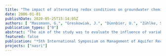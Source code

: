 ```yaml
---
title: "The impact of alternating redox conditions on groundwater chemistry during artificial recharge in Berlin"
date: 2006-01-01
publishDate: 2020-05-25T15:14:05Z
authors: [ "Massmann, G.", "Greskowiak, J.", "Dünnbier, U.", "Zühlke, S.", "Pekdeger, A." ]
publication_types: ["0"]
abstract: "The aim of the study was to evaluate the influence of variable redox conditions on a number of pharmaceutically active compounds, namely carbamazepine, phenazone and AMDOPH (1-acetyl-1-methyl-2-dimethyl-oxymoyl2-phenylhydrazide) below an artificial recharge pond in Berlin. The redox conditions change seasonally, mainly as a result of temperature changes of 0 to 24°C in the infiltrate. Aerobic conditions prevail in winter, while manganese reducing conditions are reached below the pond in summer. Phenazone is redox sensitive and was generally fully degraded before reaching the first groundwater well as long as oxygen was present. When conditions turned anaerobic, phenazone was not fully eliminated. AMDOPH (1-acetyl-1-methyl-2-dimethyl-oxymoyl2-phenylhydrazide) and carbamazepine are very persistant drug residues. However, results suggest that AMDOPH may be degradable under certain favourable conditions (i.e. aerobic conditions; relatively high temperatures, low recharge rates), but further studies will need to verify this statement."
featured: false
publication: "*5th International Symposium on Management of Aquifer Recharge / IHP-VI, Series on Groundwater*"
projects: ["nasri"]
---
```


